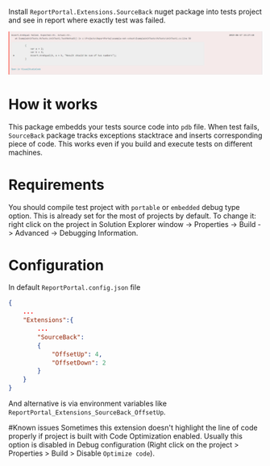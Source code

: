 Install `ReportPortal.Extensions.SourceBack` nuget package into tests project and see in report where exactly test was failed.

![Example](docs/Screenshot.png)

# How it works
This package embedds your tests source code into `pdb` file. When test fails, `SourceBack` package tracks exceptions stacktrace and inserts corresponding piece of code. This works even if you build and execute tests on different machines.

# Requirements
You should compile test project with `portable` or `embedded` debug type option. This is already set for the most of projects by default. To change it: right click on the project in Solution Explorer window -> Properties -> Build -> Advanced -> Debugging Information.

# Configuration
In default `ReportPortal.config.json` file
```json
{
	...
	"Extensions":{
		...
		"SourceBack":
		{
			"OffsetUp": 4,
			"OffsetDown": 2
		}
	}
}
```
And alternative is via environment variables like `ReportPortal_Extensions_SourceBack_OffsetUp`.

#Known issues
Sometimes this extension doesn't highlight the line of code properly if project is built with Code Optimization enabled. Usually this option is disabled in Debug configuration (Right click on the project > Properties > Build > Disable `Optimize code`).